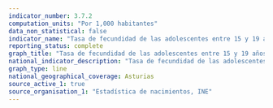 ```yaml
---
indicator_number: 3.7.2
computation_units: "Por 1,000 habitantes"
data_non_statistical: false
indicator_name: "Tasa de fecundidad de las adolescentes entre 15 y 19 años por cada 1.000 mujeres de ese grupo de edad"
reporting_status: complete
graph_title: "Tasa de fecundidad de las adolescentes entre 15 y 19 años por cada 1.000 mujeres de ese grupo de edad"
national_indicator_description: "Tasa de fecundidad de las adolescentes entre 15 y 19 años por cada 1.000 mujeres de ese grupo de edad"
graph_type: line
national_geographical_coverage: Asturias
source_active_1: true
source_organisation_1: "Estadística de nacimientos, INE"
---
```

